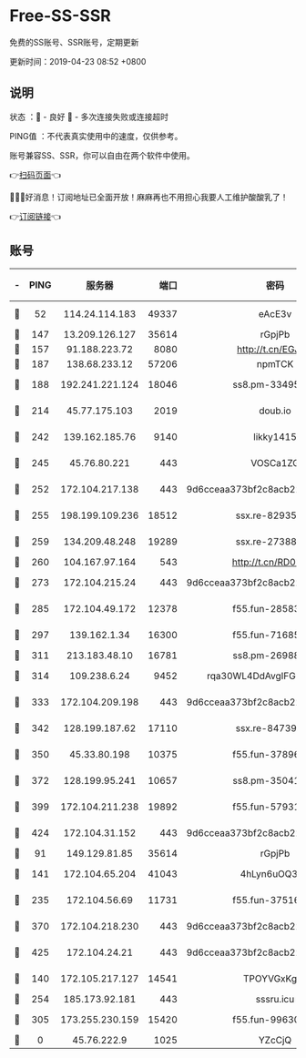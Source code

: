 # Free-SS-SSR

免费的SS账号、SSR账号，定期更新

更新时间：2019-04-23 08:52 +0800

## 说明

状态     ：🙂 - 良好 🙁 - 多次连接失败或连接超时

PING值   ：不代表真实使用中的速度，仅供参考。

账号兼容SS、SSR，你可以自由在两个软件中使用。

👉[扫码页面](https://liesauer.github.io/Free-SS-SSR/)👈

🎉🎉🎉好消息！订阅地址已全面开放！麻麻再也不用担心我要人工维护酸酸乳了！

👉[订阅链接](https://www.liesauer.net/yogurt/subscribe?ACCESS_TOKEN=DAYxR3mMaZAsaqUb)👈

## 账号

|-|PING|服务器|端口|密码|加密方式|区域|
|:----:|:----:|:-----:|-----:|:----:|:----:|:----:|
|🙂|52|114.24.114.183|49337|eAcE3v|chacha20-ietf|TW|
|🙂|147|13.209.126.127|35614|rGpjPb|rc4-md5|KR|
|🙂|157|91.188.223.72|8080|http://t.cn/EGJIyrl|rc4-md5|RU|
|🙂|187|138.68.233.12|57206|npmTCK|rc4-md5|US|
|🙂|188|192.241.221.124|18046|ss8.pm-33495332|aes-256-cfb|US|
|🙂|214|45.77.175.103|2019|doub.io|aes-128-ctr|SG|
|🙂|242|139.162.185.76|9140|likky1415|aes-256-cfb|DE|
|🙂|245|45.76.80.221|443|VOSCa1ZG|aes-256-cfb|DE|
|🙂|252|172.104.217.138|443|9d6cceaa373bf2c8acb22e60b6a58be6|aes-256-cfb|US|
|🙂|255|198.199.109.236|18512|ssx.re-82935450|aes-256-cfb|US|
|🙂|259|134.209.48.248|19289|ssx.re-27388997|aes-256-cfb|US|
|🙂|260|104.167.97.164|543|http://t.cn/RD0D7sx|rc4-md5|CA|
|🙂|273|172.104.215.24|443|9d6cceaa373bf2c8acb22e60b6a58be6|aes-256-cfb|US|
|🙂|285|172.104.49.172|12378|f55.fun-28583571|aes-256-cfb|SG|
|🙂|297|139.162.1.34|16300|f55.fun-71685076|aes-256-cfb|SG|
|🙂|311|213.183.48.10|16781|ss8.pm-26988503|rc4-md5|RU|
|🙂|314|109.238.6.24|9452|rqa30WL4DdAvgIFG6Fs3znzTa|aes-256-cfb|FR|
|🙂|333|172.104.209.198|443|9d6cceaa373bf2c8acb22e60b6a58be6|aes-256-cfb|US|
|🙂|342|128.199.187.62|17110|ssx.re-84739131|aes-256-cfb|SG|
|🙂|350|45.33.80.198|10375|f55.fun-37896018|aes-256-cfb|US|
|🙂|372|128.199.95.241|10657|ss8.pm-35041128|aes-256-cfb|SG|
|🙂|399|172.104.211.238|19892|f55.fun-57931164|aes-256-cfb|US|
|🙂|424|172.104.31.152|443|9d6cceaa373bf2c8acb22e60b6a58be6|aes-256-cfb|US|
|🙂|91|149.129.81.85|35614|rGpjPb|rc4-md5|HK|
|🙂|141|172.104.65.204|41043|4hLyn6uOQ3hU|aes-256-cfb|JP|
|🙂|235|172.104.56.69|11731|f55.fun-37516800|aes-256-cfb|SG|
|🙂|370|172.104.218.230|443|9d6cceaa373bf2c8acb22e60b6a58be6|aes-256-cfb|US|
|🙂|425|172.104.24.21|443|9d6cceaa373bf2c8acb22e60b6a58be6|aes-256-cfb|US|
|🙁|140|172.105.217.127|14541|TPOYVGxKglpi|aes-256-cfb|JP|
|🙁|254|185.173.92.181|443|sssru.icu|rc4-md5|RU|
|🙁|305|173.255.230.159|15420|f55.fun-99630859|aes-256-cfb|US|
|🙁|0|45.76.222.9|1025|YZcCjQ|rc4-md5|JP|
